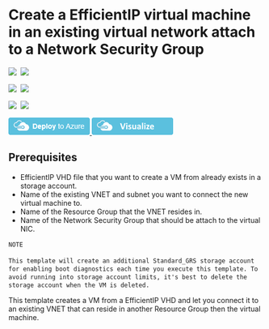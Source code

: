 # Create a EfficientIP virtual machine in an existing virtual network attach to a Network Security Group

<IMG SRC="https://azbotstorage.blob.core.windows.net/badges/201-vm-efficientip-vhd/PublicLastTestDate.svg" />&nbsp;
<IMG SRC="https://azbotstorage.blob.core.windows.net/badges/201-vm-efficientip-vhd/PublicDeployment.svg" />&nbsp;

<IMG SRC="https://azbotstorage.blob.core.windows.net/badges/201-vm-efficientip-vhd/FairfaxLastTestDate.svg" />&nbsp;
<IMG SRC="https://azbotstorage.blob.core.windows.net/badges/201-vm-efficientip-vhd/FairfaxDeployment.svg" />&nbsp;

<IMG SRC="https://azbotstorage.blob.core.windows.net/badges/201-vm-efficientip-vhd/BestPracticeResult.svg" />&nbsp;
<IMG SRC="https://azbotstorage.blob.core.windows.net/badges/201-vm-efficientip-vhd/CredScanResult.svg" />&nbsp;

<a href="https://portal.azure.com/#create/Microsoft.Template/uri/https%3A%2F%2Fraw.githubusercontent.com%2Fazure%2Fazure-quickstart-templates%2Fmaster%2F201-vm-efficientip-vhd-existing-vnet%2Fazuredeploy.json" target="_blank">
    <img src="https://raw.githubusercontent.com/Azure/azure-quickstart-templates/master/1-CONTRIBUTION-GUIDE/images/deploytoazure.png"/>
</a>
<a href="http://armviz.io/#/?load=https%3A%2F%2Fraw.githubusercontent.com%2FAzure%2Fazure-quickstart-templates%2Fmaster%2F201-vm-efficientip-vhd-existing-vnet%2Fazuredeploy.json" target="_blank">
    <img src="https://raw.githubusercontent.com/Azure/azure-quickstart-templates/master/1-CONTRIBUTION-GUIDE/images/visualizebutton.png"/>
</a>

## Prerequisites

- EfficientIP VHD file that you want to create a VM from already exists in a storage account.
- Name of the existing VNET and subnet you want to connect the new virtual machine to.
- Name of the Resource Group that the VNET resides in.
- Name of the Network Security Group that should be attach to the virtual NIC.

```
NOTE

This template will create an additional Standard_GRS storage account for enabling boot diagnostics each time you execute this template. To avoid running into storage account limits, it's best to delete the storage account when the VM is deleted.
```

This template creates a VM from a EfficientIP VHD and let you connect it to an existing VNET that can reside in another Resource Group then the virtual machine.


